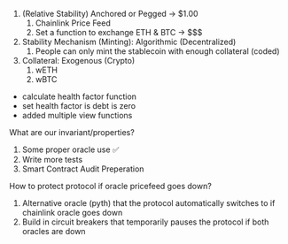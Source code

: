 1. (Relative Stability) Anchored or Pegged -> $1.00
   1. Chainlink Price Feed
   2. Set a function to exchange ETH & BTC -> $$$
2. Stability Mechanism (Minting): Algorithmic (Decentralized)
   1. People can only mint the stablecoin with enough collateral (coded)
3. Collateral: Exogenous (Crypto)
   1. wETH
   2. wBTC

- calculate health factor function
- set health factor is debt is zero
- added multiple view functions

What are our invariant/properties?

1. Some proper oracle use ✅
2. Write more tests
3. Smart Contract Audit Preperation

How to protect protocol if oracle pricefeed goes down?

1. Alternative oracle (pyth) that the protocol automatically switches to if chainlink oracle goes down
2. Build in circuit breakers that temporarily pauses the protocol if both oracles are down
